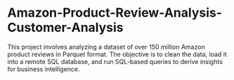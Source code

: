 # Amazon-Product-Review-Analysis-Customer-Analysis
This project involves analyzing a dataset of over 150 million Amazon product reviews in Parquet format. The objective is to clean the data, load it into a remote SQL database, and run SQL-based queries to derive insights for business intelligence.
